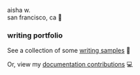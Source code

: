 aisha w.  
san francisco, ca 🌉  

### writing portfolio

See a collection of some [writing samples](/samples/README.md) 📝  

Or, view my [documentation contributions](https://github.com/aisha-w) 💻
